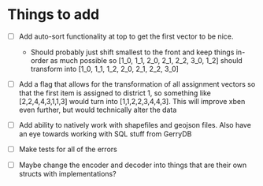 # Things to add

- [ ] Add auto-sort functionality at top to get the first vector to be nice.
    - Should probably just shift smallest to the front and keep things in-order
      as much possible so [1_0, 1_1, 2_0, 2_1, 2_2, 3_0, 1_2] should transform
      into [1_0, 1_1, 1_2, 2_0, 2_1, 2_2, 3_0]

- [ ] Add a flag that allows for the transformation of all assignment vectors 
  so that the first item is assigned to district 1, so something like
  [2,2,4,4,3,1,1,3] would turn into [1,1,2,2,3,4,4,3]. This will improve
  xben even further, but would technically alter the data

- [ ] Add ability to natively work with shapefiles and geojson files. Also have
  an eye towards working with SQL stuff from GerryDB

- [ ] Make tests for all of the errors

- [ ] Maybe change the encoder and decoder into things that are their own structs with
  implementations?
